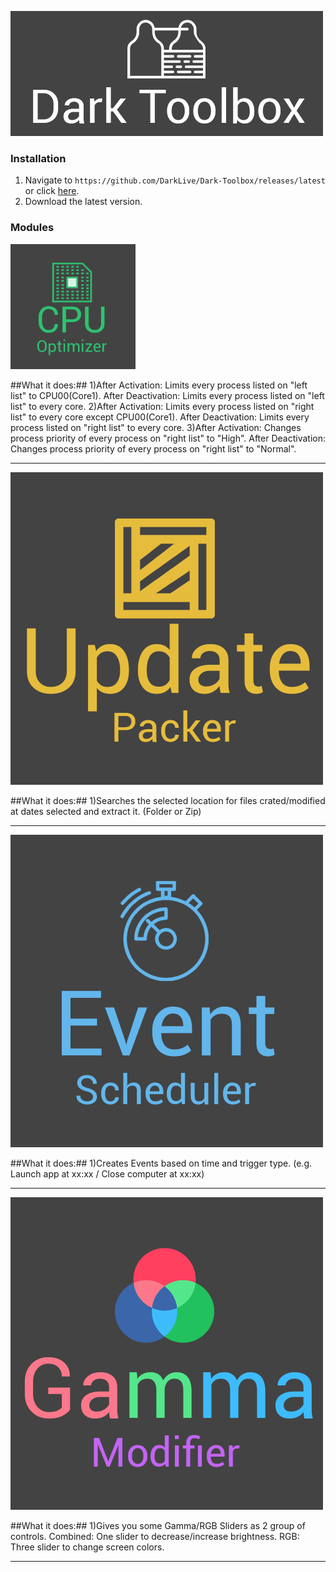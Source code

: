 ![alt text](https://raw.githubusercontent.com/DarkLive/Dark-Toolbox/master/Dark%20Toolbox/Splash.png)

### Installation ###
1. Navigate to `https://github.com/DarkLive/Dark-Toolbox/releases/latest` or click [here](https://github.com/DarkLive/Dark-Toolbox/releases/latest).
2. Download the latest version.

### Modules ###
<img src="https://raw.githubusercontent.com/DarkLive/Dark-Toolbox/master/Dark%20Toolbox/Resources/Dark-Icons/cpuoptimizertile.png" style="width: 200px; height: 200px;"/>

##What it does:##
1)After Activation: Limits every process listed on "left list" to CPU00(Core1).
  After Deactivation: Limits every process listed on "left list" to every core.
2)After Activation: Limits every process listed on "right list" to every core except CPU00(Core1).
  After Deactivation: Limits every process listed on "right list" to every core.
3)After Activation: Changes process priority of every process on "right list" to "High".
  After Deactivation: Changes process priority of every process on "right list" to "Normal".
***

![alt text](https://raw.githubusercontent.com/DarkLive/Dark-Toolbox/master/Dark%20Toolbox/Resources/Dark-Icons/uppackertile.png)

##What it does:##
1)Searches the selected location for files crated/modified at dates selected and extract it. (Folder or Zip)
***

![alt text](https://raw.githubusercontent.com/DarkLive/Dark-Toolbox/master/Dark%20Toolbox/Resources/Dark-Icons/eventscheduletile.png)

##What it does:##
1)Creates Events based on time and trigger type. (e.g. Launch app at xx:xx / Close computer at xx:xx)
***

![alt text](https://raw.githubusercontent.com/DarkLive/Dark-Toolbox/master/Dark%20Toolbox/Resources/Dark-Icons/gammatile.png)

##What it does:##
1)Gives you some Gamma/RGB Sliders as 2 group of controls. Combined: One slider to decrease/increase brightness.
                                                           RGB: Three slider to change screen colors.
***
  
